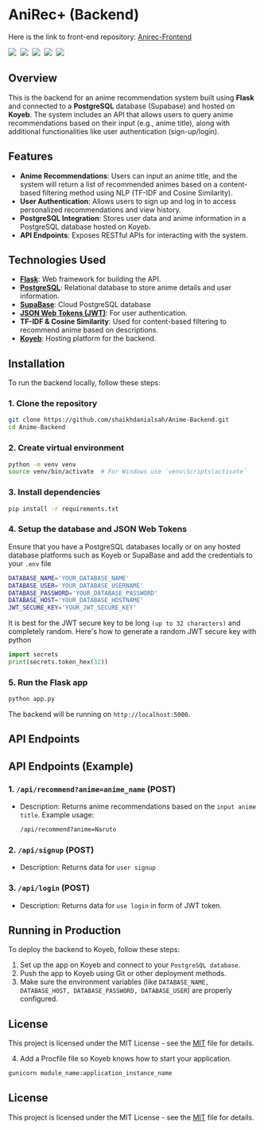 # AniRec+ (Backend)
Here is the link to front-end repository: [Anirec-Frontend](https://github.com/shaikhdanialsah/Anirec-Frontend)

<img src="https://img.shields.io/badge/Flask-000000?style=for-the-badge&logo=flask&logoColor=white" />&nbsp;
<img src="https://img.shields.io/badge/Python-FFD43B?style=for-the-badge&logo=python&logoColor=blue" />&nbsp;
<img src="https://img.shields.io/badge/scikit_learn-F7931E?style=for-the-badge&logo=scikit learn&logoColor=white" />&nbsp;
<img src="https://img.shields.io/badge/JWT-000000?style=for-the-badge&logo=JSON%20web%20tokens&logoColor=white" />&nbsp;
<img src="https://img.shields.io/badge/Postman-FF6C37?style=for-the-badge&logo=Postman&logoColor=white" />

## Overview

This is the backend for an anime recommendation system built using **Flask** and connected to a **PostgreSQL** database (Supabase) and  hosted on **Koyeb**. The system includes an API that allows users to query anime recommendations based on their input (e.g., anime title), along with additional functionalities like user authentication (sign-up/login).

## Features

- **Anime Recommendations**: Users can input an anime title, and the system will return a list of recommended animes based on a content-based filtering method using NLP (TF-IDF and Cosine Similarity).
- **User Authentication**: Allows users to sign up and log in to access personalized recommendations and view history.
- **PostgreSQL Integration**: Stores user data and anime information in a PostgreSQL database hosted on Koyeb.
- **API Endpoints**: Exposes RESTful APIs for interacting with the system.

## Technologies Used

- **[Flask](https://flask.palletsprojects.com/en/stable/)**: Web framework for building the API.
- **[PostgreSQL](https://www.postgresql.org/)**: Relational database to store anime details and user information.
- **[SupaBase](https://supabase.com/)**: Cloud PostgreSQL database
- **[JSON Web Tokens (JWT)](https://jwt.io/0)**: For user authentication.
- **TF-IDF & Cosine Similarity**: Used for content-based filtering to recommend anime based on descriptions.
- **[Koyeb](https://www.koyeb.com/)**: Hosting platform for the backend.

## Installation

To run the backend locally, follow these steps:

### 1. Clone the repository

```bash
git clone https://github.com/shaikhdanialsah/Anime-Backend.git
cd Anime-Backend
```
### 2. Create virtual environment
```bash
python -m venv venv
source venv/bin/activate  # For Windows use `venv\Scripts\activate`
```

### 3. Install dependencies
```bash
pip install -r requirements.txt
```

### 4. Setup the database and JSON Web Tokens
Ensure that you have a PostgreSQL databases locally or on any hosted database platforms such as Koyeb or SupaBase and add the credentials to your `.env` file
```bash
DATABASE_NAME='YOUR_DATABASE_NAME'
DATABASE_USER='YOUR_DATABASE_USERNAME'
DATABASE_PASSWORD='YOUR_DATABASE_PASSWORD'
DATABASE_HOST='YOUR_DATABASE_HOSTNAME'
JWT_SECURE_KEY='YOUR_JWT_SECURE_KEY'
```


It is best for the JWT secure key to be long `(up to 32 characters)` and completely random. Here's how to generate a random JWT secure key with python

```python
import secrets
print(secrets.token_hex(32)) 
```


### 5. Run the Flask app
```bash
python app.py
```
The backend will be running on `http://localhost:5000`.


## API Endpoints

## API Endpoints (Example)

### 1. `/api/recommend?anime=anime_name` (POST)

- Description: Returns anime recommendations based on the `input anime title`.
  Example usage:
  ```bash
  /api/recommend?anime=Naruto
  ```
### 2. `/api/signup` (POST)
- Description: Returns data for `user signup`

### 3. `/api/login` (POST)
- Description: Returns data for `use login` in form of JWT token.

##  Running in Production
To deploy the backend to Koyeb, follow these steps:

1. Set up the app on Koyeb and connect to your `PostgreSQL database`.
2. Push the app to Koyeb using Git or other deployment methods.
3. Make sure the environment variables (like `DATABASE_NAME, DATABASE_HOST, DATABASE_PASSWORD, DATABASE_USER`) are properly configured.

## License
This project is licensed under the MIT License - see the [MIT](https://choosealicense.com/licenses/mit/) file for details.

4. Add a Procfile file so Koyeb knows how to start your application.
```bash
gunicorn module_name:application_instance_name
``` 

## License
This project is licensed under the MIT License - see the [MIT](https://choosealicense.com/licenses/mit/) file for details.
